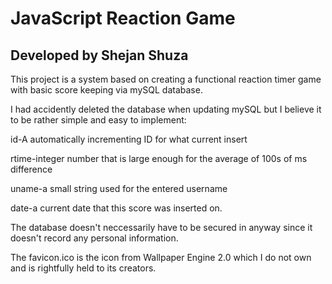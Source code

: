 # JavaScript Reaction Game
## Developed by Shejan Shuza

This project is a system based on creating a functional reaction timer game with basic score keeping via mySQL database.

I had accidently deleted the database when updating mySQL but I believe it to be rather simple and easy to implement:

id-A automatically incrementing ID for what current insert

rtime-integer number that is large enough for the average of 100s of ms difference

uname-a small string used for the entered username

date-a current date that this score was inserted on.

The database doesn't neccessarily have to be secured in anyway since it doesn't record any personal information.

The favicon.ico is the icon from Wallpaper Engine 2.0 which I do not own and is rightfully held to its creators.